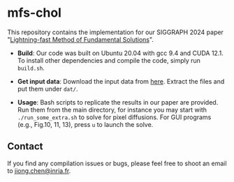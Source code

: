 # mfs-chol

This repository contains the implementation for our SIGGRAPH 2024
paper
"[Lightning-fast Method of Fundamental Solutions](https://jiongchen.github.io/files/mfschol-paper.pdf)".

- **Build**: Our code was built on Ubuntu 20.04 with gcc 9.4 and CUDA
  12.1. To install other dependencies and compile the code, simply run
  ``build.sh``.

- **Get input data**: Download the input data from
  [here](https://drive.google.com/file/d/10pm4HebaCnEGdjCvEb2XhefkDxCgeFaB/view?usp=sharing). Extract
  the files and put them under ``dat/``.

- **Usage**: Bash scripts to replicate the results in our paper are
  provided. Run them from the main directory, for instance you may
  start with ``./run_some_extra.sh`` to solve for pixel
  diffusions. For GUI programs (e.g., Fig.10, 11, 13), press ``u`` to
  launch the solve.


## Contact 

If you find any compilation issues or bugs, please feel free to shoot
an email to jiong.chen@inria.fr.
